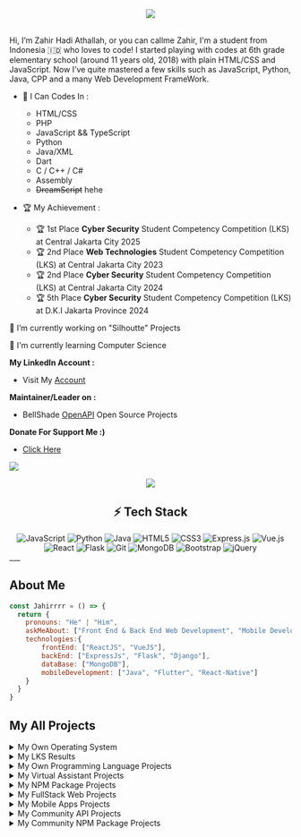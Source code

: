 <div align="center">
  <img src="https://media.tenor.com/GI57gSWljJMAAAAC/ghibli.gif">
</div>
<br>

Hi, I’m Zahir Hadi Athallah, or you can callme Zahir, I'm a student from Indonesia 🇮🇩 who loves to code!
I started playing with codes at 6th grade elementary school (around 11 years old, 2018) with plain HTML/CSS and JavaScript.
Now I’ve quite mastered a few skills such as JavaScript, Python, Java, CPP and a many Web Development FrameWork.
<br>

- 🌱 I Can Codes In :
  - HTML/CSS
  - PHP
  - JavaScript && TypeScript
  - Python
  - Java/XML
  - Dart
  - C / C++ / C#
  - Assembly
  - ~~DreamScript~~ hehe
    

- 🏆 My Achievement :
  - 🏆 1st Place **Cyber Security** Student Competency Competition (LKS) at Central Jakarta City 2025
  - 🏆 2nd Place **Web Technologies** Student Competency Competition (LKS) at Central Jakarta City 2023
  - 🏆 2nd Place **Cyber Security** Student Competency Competition (LKS) at Central Jakarta City 2024
  - 🏆 5th Place **Cyber Security** Student Competency Competition (LKS) at D.K.I Jakarta Province 2024
    

 
 🔭 I’m currently working on "Silhoutte" Projects

🌱 I'm currently learning Computer Science
 
**My LinkedIn Account :**
- Visit My [Account](https://www.linkedin.com/in/zahir-hadi-athallah)


 **Maintainer/Leader on :**
- BellShade [OpenAPI](https://github.com/bellshade/open-api) Open Source Projects


**Donate For Support Me :)**
- [Click Here](https://saweria.co/zsoft)

![](https://visitor-badge.glitch.me/badge?page_id=Jahirrrr)


<div align="center">
  <img src="https://github-readme-stats.vercel.app/api/top-langs/?username=Jahirrrr&show_icons=true&theme=dracula">
</div>


## <div align="center">⚡ Tech Stack </div>
<div align="center">
<img alt="JavaScript" src="https://img.shields.io/badge/javascript%20-%23323330.svg?&style=for-the-badge&logo=javascript&logoColor=%23F7DF1E"/>
<img alt="Python" src="https://img.shields.io/badge/python%20-%2314354C.svg?&style=for-the-badge&logo=python&logoColor=white"/>
<img alt="Java" src="https://img.shields.io/badge/java-%23ED8B00.svg?&style=for-the-badge&logo=java&logoColor=white"/>
<img alt="HTML5" src="https://img.shields.io/badge/html5%20-%23E34F26.svg?&style=for-the-badge&logo=html5&logoColor=white"/>
<img alt="CSS3" src="https://img.shields.io/badge/css3%20-%231572B6.svg?&style=for-the-badge&logo=css3&logoColor=white"/>
<img alt="Express.js" src="https://img.shields.io/badge/express.js%20-%23404d59.svg?&style=for-the-badge"/>
<img alt="Vue.js" src="https://img.shields.io/badge/vuejs%20-%2335495e.svg?&style=for-the-badge&logo=vue.js&logoColor=%234FC08D"/>
<img alt="React" src="https://img.shields.io/badge/react%20-%2320232a.svg?&style=for-the-badge&logo=react&logoColor=%2361DAFB"/>
<img alt="Flask" src="https://img.shields.io/badge/flask%20-%23000.svg?&style=for-the-badge&logo=flask&logoColor=white"/>
<img alt="Git" src="https://img.shields.io/badge/git%20-%23F05033.svg?&style=for-the-badge&logo=git&logoColor=white"/>
<img alt="MongoDB" src ="https://img.shields.io/badge/MongoDB-%234ea94b.svg?&style=for-the-badge&logo=mongodb&logoColor=white"/>
<img alt="Bootstrap" src="https://img.shields.io/badge/bootstrap%20-%23563D7C.svg?&style=for-the-badge&logo=bootstrap&logoColor=white"/>
<img alt="jQuery" src="https://img.shields.io/badge/jquery%20-%230769AD.svg?&style=for-the-badge&logo=jquery&logoColor=white"/>
</div>
___

## About Me
```js
const Jahirrrr = () => {
  return {
    pronouns: "He" | "Him",
    askMeAbout: ["Front End & Back End Web Development", "Mobile Development"],
    technologies:{
        frontEnd: ["ReactJS", "VueJS"],
        backEnd: ["ExpressJs", "Flask", "Django"],
        dataBase: ["MongoDB"],
        mobileDevelopment: ["Java", "Flutter", "React-Native"]
    }
  }
}
```
## My All Projects
<details>
  <summary>My Own Operating System</summary>
   <a href="https://github.com/Jahirrrr/kaze-os">
    <img src="https://github-readme-stats.vercel.app/api/pin/?username=Jahirrrr&repo=kaze-os">
  </a>
</details>
<details>
  <summary>My LKS Results</summary>
   <a href="https://github.com/Jahirrrr/lks-webtech-2023">
    <img src="https://github-readme-stats.vercel.app/api/pin/?username=Jahirrrr&repo=lks-webtech-2023">
  </a>
</details>
<details>
  <summary>My Own Programming Language Projects</summary>
   <a href="https://github.com/ds-lang/DreamScript">
    <img src="https://github-readme-stats.vercel.app/api/pin/?username=ds-lang&repo=DreamScript">
  </a>
</details>
<details>
  <summary>My Virtual Assistant Projects</summary>
   <a href="https://github.com/Jahirrrr/Manjaro">
    <img src="https://github-readme-stats.vercel.app/api/pin/?username=Jahirrrr&repo=Manjaro">
  </a>
</details>
<details>
  <summary>My NPM Package Projects</summary>
   <a href="https://github.com/Jahirrrr/ScraperTools">
    <img src="https://github-readme-stats.vercel.app/api/pin/?username=Jahirrrr&repo=ScraperTools">
  </a>
</details>
<details>
  <summary>My FullStack Web Projects</summary>
   <a href="https://github.com/Jahirrrr/sekolahyuk-app">
    <img src="https://github-readme-stats.vercel.app/api/pin/?username=Jahirrrr&repo=sekolahyuk-app">
  </a>
  <a href="https://github.com/Jahirrrr/Perpusku">
    <img src="https://github-readme-stats.vercel.app/api/pin/?username=Jahirrrr&repo=perpusku">
  </a>
   <a href="https://github.com/Jahirrrr/laptop-app-laravel">
    <img src="https://github-readme-stats.vercel.app/api/pin/?username=Jahirrrr&repo=laptop-app-laravel">
  </a>
  <a href="https://github.com/Jahirrrr/PlaneX">
    <img src="https://github-readme-stats.vercel.app/api/pin/?username=Jahirrrr&repo=PlaneX">
  </a>
  <a href="https://github.com/Jahirrrr/E-SPP">
    <img src="https://github-readme-stats.vercel.app/api/pin/?username=Jahirrrr&repo=E-SPP">
  </a>
  <a href="https://github.com/Jahirrrr/ecommerce-app">
    <img src="https://github-readme-stats.vercel.app/api/pin/?username=Jahirrrr&repo=ecommerce-app">
  </a>
</details>
<details>
  <summary>My Mobile Apps Projects</summary>
   <a href="https://github.com/Jahirrrr/Quranify">
    <img src="https://github-readme-stats.vercel.app/api/pin/?username=Jahirrrr&repo=quranify">
   </a>
   <a href="https://github.com/Jahirrrr/DigiLib">
    <img src="https://github-readme-stats.vercel.app/api/pin/?username=Jahirrrr&repo=digilib">
   </a>
</details>
<details>
  <summary>My Community API Projects</summary>
   <a href="https://github.com/Jahirrrr/wpu-open-api">
    <img src="https://github-readme-stats.vercel.app/api/pin/?username=Jahirrrr&repo=wpu-open-api">
  </a>
</details>
<details>
  <summary>My Community NPM Package Projects</summary>
   <a href="https://github.com/Jahirrrr/wpu-openapi-package">
    <img src="https://github-readme-stats.vercel.app/api/pin/?username=Jahirrrr&repo=wpu-openapi-package">
  </a>
</details>

